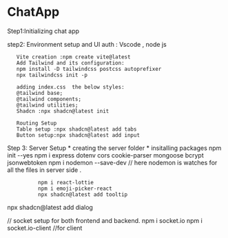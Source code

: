 # ChatApp

Step1:Initializing  chat app

step2: Environment setup  and UI auth : Vscode , node js 
        
       Vite creation :npm create vite@latest
       Add Tailwind and its configuration:
       npm install -D tailwindcss postcss autoprefixer
       npx tailwindcss init -p

       adding index.css  the below styles: 
       @tailwind base;
       @tailwind components;
       @tailwind utilities;
       Shadcn :npx shadcn@latest init

       Routing Setup
       Table setup :npx shadcn@latest add tabs
       Button setup:npx shadcn@latest add input

Step 3: Server Setup
       * creating the server folder
       * insitalling packages 
              npm init --yes
              npm i express dotenv cors cookie-parser mongoose bcrypt jsonwebtoken
              npm i nodemon --save-dev     // here nodemon is watches for all the files in server side .




              npm i react-lottie
              npm i emoji-picker-react
              npx shadcn@latest add tooltip

npx shadcn@latest add dialog


 // socket setup for both frontend and backend.
npm i socket.io
npm i socket.io-client    //for client
